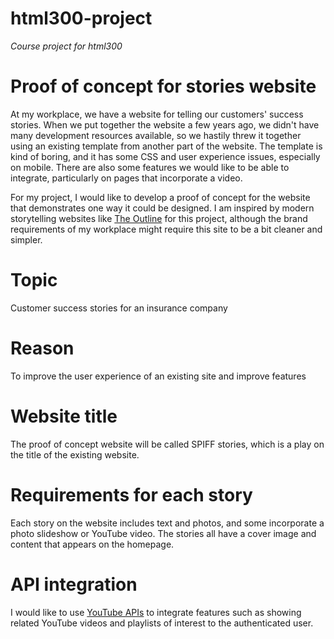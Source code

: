 # html300-project
*Course project for html300*

# Proof of concept for stories website

At my workplace, we have a website for telling our customers' success stories.
When we put together the website a few years ago, we didn't have many
development resources available, so we hastily threw it together using an
existing template from another part of the website. The template is kind of
boring, and it has some CSS and user experience issues, especially on mobile.
There are also some features we would like to be able to integrate, particularly
on pages that incorporate a video.

For my project, I would like to develop a proof of concept for the website that
demonstrates one way it could be designed. I am inspired by modern storytelling
websites like [The Outline](https://theoutline.com/) for this project, although
the brand requirements of my workplace might require this site to be a bit
cleaner and simpler.

# Topic

Customer success stories for an insurance company

# Reason

To improve the user experience of an existing site and improve features

# Website title

The proof of concept website will be called SPIFF stories, which is a play on
the title of the existing website.

# Requirements for each story

Each story on the website includes text and photos, and some incorporate a
photo slideshow or YouTube video. The stories all have a cover image and content
that appears on the homepage.

# API integration

I would like to use [YouTube APIs](https://developers.google.com/youtube/v3/sample_requests)
to integrate features such as showing related YouTube videos and playlists of
interest to the authenticated user.
